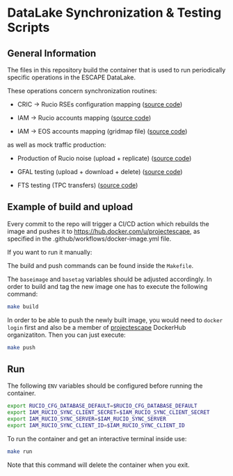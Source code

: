# DataLake Synchronization & Testing Scripts

## General Information

The files in this repository build the container that is used to run periodically specific operations in the ESCAPE DataLake.

These operations concern synchronization routines:

* CRIC &#8594; Rucio RSEs configuration mapping ([source code](https://github.com/ESCAPE-WP2/Utilities-and-Operations-Scripts/tree/master/cric-rucio-sync))

* IAM &#8594; Rucio accounts mapping ([source code](https://github.com/ESCAPE-WP2/Utilities-and-Operations-Scripts/tree/master/iam-rucio-sync))

* IAM &#8594; EOS accounts mapping (gridmap file) ([source code](https://github.com/ESCAPE-WP2/Utilities-and-Operations-Scripts/tree/master/iam-gridmap-sync))

as well as mock traffic production:

* Production of Rucio noise (upload + replicate) ([source code](https://github.com/ESCAPE-WP2/DataLake-Crons/blob/master/scripts/rucio_produce_noise.sh))

* GFAL testing (upload + download + delete) ([source code](https://github.com/ESCAPE-WP2/Utilities-and-Operations-Scripts/tree/master/gfal-sam-testing))

* FTS testing (TPC transfers) ([source code](https://github.com/ESCAPE-WP2/fts-analysis-datalake))


## Example of build and upload

Every commit to the repo will trigger a CI/CD action which rebuilds the image and pushes it to https://hub.docker.com/u/projectescape, as specified in the .github/workflows/docker-image.yml file. 

If you want to run it manually: 

The build and push commands can be found inside the `Makefile`. 

The `baseimage` and `basetag` variables should be adjusted accordingly. In order to build and tag the new image one has to execute the following command:
```bash
make build 
```
In order to be able to push the newly built image, you would need to `docker login` first and also be a member of [projectescape](https://hub.docker.com/u/projectescape) DockerHub organizatiton. Then you can just execute:
```bash
make push
```
## Run

The following `ENV` variables should be configured before running the container.
```bash
export RUCIO_CFG_DATABASE_DEFAULT=$RUCIO_CFG_DATABASE_DEFAULT
export IAM_RUCIO_SYNC_CLIENT_SECRET=$IAM_RUCIO_SYNC_CLIENT_SECRET
export IAM_RUCIO_SYNC_SERVER=$IAM_RUCIO_SYNC_SERVER
export IAM_RUCIO_SYNC_CLIENT_ID=$IAM_RUCIO_SYNC_CLIENT_ID
```
To run the container and get an interactive terminal inside use:
```bash
make run
```
Note that this command will delete the container when you exit.
